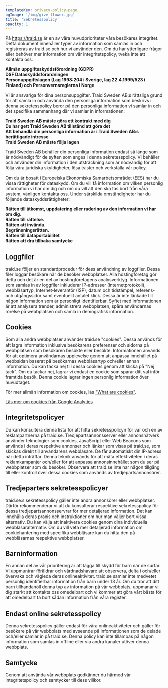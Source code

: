 ```yaml
---
templateKey: privacy-policy-page
bgImage: '/img/give-flower.jpg'
title: 'Sekretesspolicy'
opacity: 1
---
```


På https://traid.se är en av våra huvudprioriteter våra besökares integritet. Detta dokument innehåller typer av information som samlas in och registreras av traid.se och hur vi använder den. Om du har ytterligare frågor eller behöver mer information om vår integritetspolicy, tveka inte att kontakta oss.

**Allmän uppgiftsskyddsförordning (GDPR)**  
**DSF Dataskyddsförordningen**  
**Personuppgiftslagen (Lag 1998:204 i Sverige, lag 22.4.1999/523 i Finland) och Personvernsreglerna i Norge**


Vi är ansvariga för dina personsuppgifter. Traid Sweden AB:s rättsliga grund för att samla in och använda den personliga information som beskrivs i denna sekretesspolicy beror på den personliga information vi samlar in och det specifika sammanhang där vi samlar in informationen:

**Traid Sweden AB måste göra ett kontrakt med dig**  
**Du har gett Traid Sweden AB tillstånd att göra det**  
**Att behandla din personliga information är i Traid Sweden AB:s berättigade intresse**  
**Traid Sweden AB måste följa lagen**

Traid Sweden AB behåller din personliga information endast så länge som är nödvändigt för de syften som anges i denna sekretesspolicy. Vi behåller och använder din information i den utsträckning som är nödvändig för att följa våra juridiska skyldigheter, lösa tvister och verkställa vår policy.

Om du är bosatt i Europeiska Ekonomiska Samarbetsområdet (EES) har du vissa rättigheter för dataskydd. Om du vill få information om vilken personlig information vi har om dig och om du vill att den ska tas bort från våra system, vänligen kontakta oss. Under särskilda omständigheter har du följande dataskyddsrättigheter:

**Rätten till åtkomst, uppdatering eller radering av den information vi har om dig.**  
**Rätten till rättelse.**  
**Rätten att invända.**  
**Begränsningsrätten.**  
**Rätten till dataportabilitet**  
**Rätten att dra tillbaka samtycke**

## Loggfiler

traid.se följer en standardprocedur för dess användning av loggfiler. Dessa filer loggar besökare när de besöker webbplatser. Alla hostingföretag gör detta och det är en del av hostingföretagens analysverktyg. Informationen som samlas in av loggfiler inkluderar IP-adresser (internetprotokoll), webbläsartyp, Internet-leverantör (ISP), datum och tidstämpel, referens- och utgångssidor samt eventuellt antalet klick. Dessa är inte länkade till någon information som är personligt identifierbar. Syftet med informationen är att analysera trender, administrera webbplatsen, spåra användarnas rörelse på webbplatsen och samla in demografisk information.

## Cookies

Som alla andra webbplatser använder traid.se "cookies". Dessa  används för att lagra information inklusive besökarens preferenser och sidorna på webbplatsen som besökaren besökte eller besökte. Informationen används för att optimera användarnas upplevelse genom att anpassa innehållet på webbsidan baserat på besökarnas webbläsartyp och/eller annan information. Du kan tacka nej till dessa cookies genom att klicka på "Nej tack". Om du tackar nej, lagrar vi endast en cookie som sparar ditt val inför framtida besök. Denna cookie lagrar ingen personlig information över huvudtaget.

För mer allmän information om cookies, läs ["What are cookies"](https://www.cookieconsent.com).

[Läs mer om cookies från Google Analytics](https://policies.google.com/technologies/partner-sites?hl=sv)

## Integritetspolicyer

Du kan konsultera denna lista för att hitta sekretesspolicyn för var och en av reklampartnerna på traid.se. Tredjepartsannonsserver eller annonsnätverk använder teknologier som cookies, JavaScript eller Web Beacons som används i deras respektive annonser och länkar som visas på traid.se, som skickas direkt till användarens webbläsare. De får automatiskt din IP-adress när detta inträffar. Denna teknik används för att mäta effektiviteten i deras reklamkampanjer och/eller för att anpassa annonsinnehållet som du ser på webbplatser som du besöker. Observera att traid.se inte har någon tillgång till eller kontroll över dessa cookies som används av tredjepartsannonsörer.

## Tredjeparters sekretesspolicyer

traid.se:s sekretesspolicy gäller inte andra annonsörer eller webbplatser. Därför rekommenderar vi att du konsulterar respektive sekretesspolicy för dessa tredjepartsannonsservrar för mer detaljerad information. Det kan innehålla deras praxis och instruktioner om hur man väljer bort vissa alternativ. Du kan välja att inaktivera cookies genom dina individuella webbläsaralternativ. Om du vill veta mer detaljerad information om cookiehantering med specifika webbläsare kan du hitta den på webbläsarnas respektive webbplatser.

## Barninformation

En annan del av vår prioritering är att lägga till skydd för barn när de surfar. Vi uppmuntrar föräldrar och vårdnadshavare att observera, delta i och/eller övervaka och vägleda deras onlineaktivitet. traid.se samlar inte medvetet personlig identifierbar information från barn under 13 år. Om du tror att ditt barn tillhandahöll denna typ av information på vår webbplats, uppmanar vi dig starkt att kontakta oss omedelbart och vi kommer att göra vårt bästa för att omedelbart ta bort sådan information från våra register.

## Endast online sekretesspolicy

Denna sekretesspolicy gäller endast för våra onlineaktiviteter och gäller för besökare på vår webbplats med avseende på informationen som de delade och/eller samlar in på traid.se. Denna policy kan inte tillämpas på någon information som samlas in offline eller via andra kanaler utöver denna webbplats.

## Samtycke

Genom att använda vår webbplats godkänner du härmed vår integritetspolicy och samtycker till dess villkor.